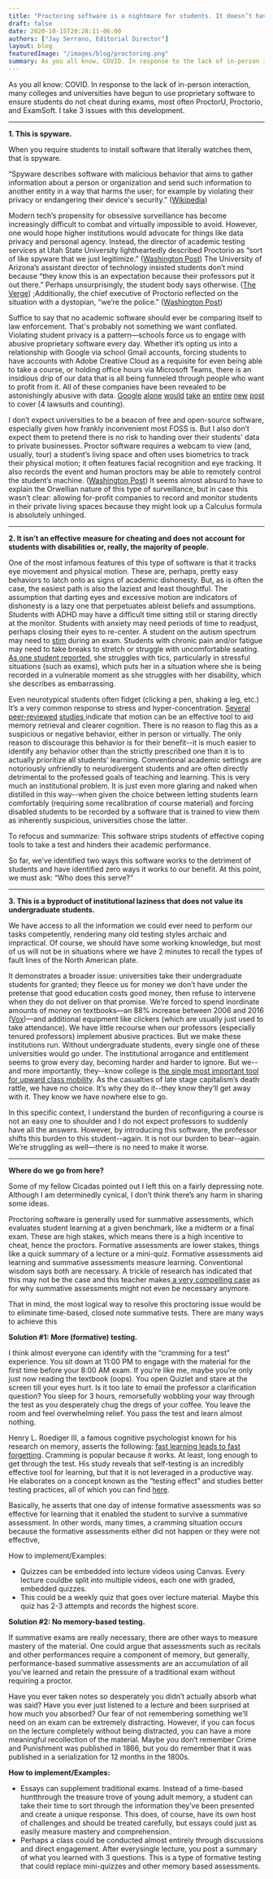 ```yaml
---
title: "Proctoring software is a nightmare for students. It doesn’t have to be this way."
draft: false
date: 2020-10-15T20:28:11-06:00
authors: ["Jay Serrano, Editorial Director"]
layout: blog
featuredImage: "/images/blog/proctoring.png"
summary: As you all know, COVID. In response to the lack of in-person interaction, many colleges and universities have begun to use proprietary software to ensure students do not cheat during exams, most often ProctorU, Proctorio, and ExamSoft. I take 3 issues with this development.
---
```


As you all know: COVID. In response to the lack of in-person interaction, many colleges and universities have begun to use proprietary software to ensure students do not cheat during exams, most often ProctorU, Proctorio, and ExamSoft. I take 3 issues with this development.

---

**1. This is spyware.**

When you require students to install software that literally watches them, that is spyware. 

“Spyware describes software with malicious behavior that aims to gather information about a person or organization and send such information to another entity in a way that harms the user; for example by violating their privacy or endangering their device's security.” ([Wikipedia](https://en.wikipedia.org/wiki/Spyware))

Modern tech’s propensity for obsessive surveillance has become increasingly difficult to combat and virtually impossible to avoid. However, one would hope higher institutions would advocate for things like data privacy and personal agency. Instead, the director of academic testing services at Utah State University lightheartedly described Proctorio as 
“sort of like spyware that we just legitimize.” ([Washington Post](https://www.washingtonpost.com/technology/2020/04/01/online-proctoring-college-exams-coronavirus/)) The University of Arizona’s assistant director of technology insisted 
students don’t mind because “they know this is an expectation because their professors put it out there.” Perhaps unsurprisingly, the student body says otherwise. ([The Verge](https://www.theverge.com/2020/4/29/21232777/examity-remote-test-proctoring-online-class-education)) ;Additionally, the chief executive of Proctorio reflected on the situation with a dystopian, “we’re the police.” ([Washington Post](https://www.washingtonpost.com/technology/2020/04/01/online-proctoring-college-exams-coronavirus/)) 

Suffice to say that no academic software should ever be comparing itself to law enforcement. That's probably not something we want conflated. Violating student privacy is a pattern—schools force us to engage with abusive proprietary software every day. Whether it’s opting us into a relationship with Google via school Gmail accounts, forcing students to have accounts with Adobe Creative Cloud as a requisite for even being able to take a course, or holding office hours via Microsoft Teams, there is an insidious drip of our data that is all being funneled through people who want to profit from it. All of these companies have been revealed to be astonishingly abusive with data. [Google](https://www.cnn.com/2019/07/22/tech/google-street-view-privacy-lawsuit-settlement/index.html) [alone](https://www.independent.co.uk/life-style/gadgets-and-tech/news/google-gmail-data-sharing-email-inbox-privacy-scandal-a8548941.html) [would](https://www.cnet.com/news/google-sued-over-keeping-location-data-amid-privacy-concerns/) [take](https://www.forbes.com/sites/daveywinder/2019/06/23/google-confirms-creepy-new-privacy-problem/#6587d31f9d8b) [an](https://www.tomshardware.com/news/google-wifi-street-cars-spy-lawsuit-settlement,39998.html) [entire](https://www.wsj.com/articles/google-exposed-user-data-feared-repercussions-of-disclosing-to-public-1539017194) [new](https://www.politico.eu/article/google-data-breach-privacy-data-protection/) [post](https://www.reuters.com/article/us-alphabet-google-privacy-lawsuit-idUSKBN23933H) to cover (4 lawsuits and counting). 

I don’t expect universities to be a beacon of free and open-source software, especially given how frankly inconvenient most FOSS is. But I also don’t expect them to pretend there is no risk to handing over their students' data to private businesses. Proctor software 
requires a webcam to view (and, usually, tour) a student’s living space and often uses biometrics to track their physical motion; it often features facial recognition and eye tracking. It also records the event and human proctors may be able to remotely control the student’s machine. ([Washington Post](https://www.washingtonpost.com/technology/2020/04/01/online-proctoring-college-exams-coronavirus/)) It seems almost absurd to have to explain the Orwellian nature of this type of surveillance, but in case this wasn’t clear: allowing for-profit companies to record and monitor students in their private living spaces because they might look up a Calculus formula is absolutely unhinged.

---

**2. It isn’t an effective measure for cheating and does not account for students with disabilities or, really, the majority of people.**

One of the most infamous features of this type of software is that it tracks eye movement and physical motion. These are, perhaps, pretty easy behaviors to latch onto as signs of academic dishonesty. But, as is often the case, the easiest path is also the laziest and least thoughtful. The assumption that darting eyes and excessive motion are indicators of dishonesty is a lazy one that perpetuates ableist beliefs and assumptions. Students with ADHD may have a difficult time sitting still or staring directly at the monitor. Students with anxiety may need periods of time to readjust, perhaps closing their eyes to re-center. A student on the autism spectrum may need to [stim](https://en.wikipedia.org/wiki/Stimming) during an exam. Students with chronic pain and/or fatigue may need to 
take breaks to stretch or struggle with uncomfortable seating. [As one student reported](https://www.nytimes.com/2020/09/29/style/testing-schools-proctorio.html), she struggles with tics, particularly in stressful situations (such as exams), which puts her in a situation where she is being recorded in a vulnerable moment as she struggles with her disability, which she describes as embarrassing. 

Even neurotypical students often fidget (clicking a pen, shaking a leg, etc.) It’s a very common response to stress and hyper-concentration. [Several](https://pubmed.ncbi.nlm.nih.gov/22711579/) [peer-reviewed](https://www.sciencedaily.com/releases/2010/11/101115155756.htm) [studies ](https://slate.com/human-interest/2017/05/johns-hopkins-memory-game-shows-how-motion-affects-memory-and-cognition.html)indicate that motion can be an effective tool to aid memory retrieval and clearer cognition. There is no reason to flag this as a suspicious or negative behavior, either in person or virtually. The only reason to discourage this behavior is for their benefit--it is much easier to identify any behavior other than the strictly prescribed one than it is to actually prioritize all students’ learning. Conventional academic settings are notoriously unfriendly to neurodivergent students and are often directly detrimental to the professed goals of teaching and learning. This is very much an institutional problem. It is just even more glaring and naked when distilled in this way--when given the choice between letting students learn comfortably (requiring some recalibration of course material) and forcing disabled students to be recorded by a software that is trained to view them as inherently suspicious, universities chose the latter. 

To refocus and summarize: This software strips students of effective coping tools to take a test and hinders their academic performance.

So far, we’ve identified two ways this software works to the detriment of students and have identified zero ways it works to our benefit. At this point, we must ask: “Who does this serve?”

---

**3. This is a byproduct of institutional laziness that does not value its undergraduate students.**

We have access to all the information we could ever need to perform our tasks competently, rendering many old testing styles archaic and impractical. Of course, we should have some working knowledge, but most of us will not be in situations where we have 2 minutes to recall the types of fault lines of the North American plate. 

It demonstrates a broader issue: universities take their undergraduate students for granted; they fleece us for money we don’t have under the pretense that good education costs good money, then refuse to intervene when they do not deliver on that promise. We’re forced to spend inordinate amounts of money on textbooks—an 88% increase between 2006 and 2016 ([Vox](https://www.vox.com/the-goods/2019/3/6/18252322/college-textbooks-cost-expensive-pearson-cengage-mcgraw-hill))—and additional equipment like clickers (which are usually just used to take attendance). We have little recourse when our professors (especially tenured professors) implement abusive practices. But we make these institutions run. Without undergraduate students, every single one of these universities would go under. The institutional arrogance and entitlement seems to grow every day, becoming harder and harder to ignore. But we--and more importantly, they--know college is [the single most important tool for upward class mobility](https://www.brookings.edu/blog/social-mobility-memos/2014/02/11/does-college-really-improve-social-mobility/). As the casualties of late stage capitalism’s death rattle, we have no choice. It’s why they do it--they know they’ll get away with it. They know we have nowhere else to go. 

In this specific context, I understand the burden of reconfiguring a course is not an easy one to shoulder and I do not expect professors to suddenly have all the answers. However, by introducing this software, the professor shifts this burden to this student--again. It is not our burden to bear--again. We’re struggling as well—there is no need to make it worse. 

---

**Where do we go from here?**

Some of my fellow Cicadas pointed out I left this on a fairly depressing note. Although I am determinedly cynical, I don’t think there’s any harm in sharing some ideas.

Proctoring software is generally used for 
summative assessments, which evaluates student learning at a given 
benchmark, like a midterm or a final exam. These are high stakes, which 
means there is a high incentive to cheat, hence the proctors. Formative 
assessments are lower stakes, things like a quick summary of a lecture 
or a mini-quiz. Formative assessments aid learning and summative 
assessments measure learning. Conventional wisdom says both are 
necessary. A trickle of research has indicated that this may not be the 
case and this teacher makes[ a very compelling case](http://fearlessteachers.com/what-if-there-were-no-summative-assessments/) as for why summative assessments might not even be necessary anymore. 

That
 in mind, the most logical way to resolve this proctoring issue would be
 to eliminate time-based, closed note summative tests. There are many 
ways to achieve this

**Solution #1: More (formative) testing.**

I
 think almost everyone can identify with the “cramming for a test” 
experience. You sit down at 11:00 PM to engage with the material for the
 first time before your 8:00 AM exam. If you’re like me, maybe you’re 
only just now reading the textbook (oops). You open Quizlet and stare at
 the screen till your eyes hurt. Is it too late to email the professor a
 clarification question? You sleep for 3 hours, remorsefully wobbling 
your way through the test as you desperately chug the dregs of your 
coffee. You leave the room and feel overwhelming relief. You pass the 
test and learn almost nothing. 

Henry L. Roediger III, a famous cognitive psychologist known for his research on memory, asserts the following: [fast learning leads to fast forgetting](https://www.psychologicalscience.org/observer/learning-through-testing).
 Cramming is popular because it works. At least, long enough to get 
through the test. His study reveals that self-testing is an incredibly 
effective tool for learning, but that it is not leveraged in a 
productive way. He elaborates on a concept known as the “testing effect”
 and studies better testing practices, all of which you can find [here](https://journals.sagepub.com/doi/full/10.1111/j.1745-6916.2006.00012.x). 

Basically,
 he asserts that one day of intense formative assessments was so 
effective for learning that it enabled the student to survive a 
summative assessment. In other words, many times, a cramming situation 
occurs because the formative assessments either did not happen or they 
were not effective,

How to implement/Examples: 

*   Quizzes
 can be embedded into lecture videos using Canvas. Every lecture couldbe split into multiple videos, each one with graded, embedded quizzes.
*   This could be a weekly quiz that goes over lecture material. Maybe this quiz has 2-3 attempts and records the highest score.

**Solution #2: No memory-based testing.**

If
 summative exams are really necessary, there are other ways to measure 
mastery of the material. One could argue that assessments such as 
recitals and other performances require a component of memory, but 
generally, performance-based summative assessments are an accumulation 
of all you’ve learned and retain the pressure of a traditional exam 
without requiring a proctor.

Have you ever taken notes so 
desperately you didn’t actually absorb what was said? Have you ever just
 listened to a lecture and been surprised at how much you absorbed? Our 
fear of not remembering something we’ll need on an exam can be extremely
 distracting. However, if you can focus on the lecture completely 
without being distracted, you can have a more meaningful recollection of
 the material. Maybe you don’t remember Crime and Punishment was 
published in 1866, but you do remember that it was published in a 
serialization for 12 months in the 1800s. 

**How to implement/Examples:**

*   Essays can supplement traditional exams. Instead of a time-based huntthrough the treasure trove of young adult memory, a student can take their time to sort through the information they’ve been presented and create a unique response. This does, of course, have its own host of challenges and should be treated carefully, but essays could just as easily measure mastery and comprehension.
*   Perhaps a class could be conducted almost entirely through discussions and direct engagement. After everysingle lecture, you post a summary of what you learned with 3 questions. This is a type of formative testing that could replace mini-quizzes and other memory based assessments.